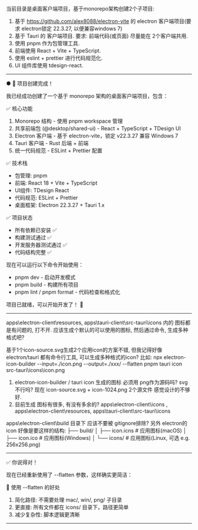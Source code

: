 当前目录是桌面客户端项目，基于monorepo架构创建2个子项目:
1. 基于 https://github.com/alex8088/electron-vite 的 electron 客户端项目(要求 electron锁定 22.3.27, 以便兼容windows 7)
2. 基于 Tauri 的 客户端项目.
要求:
前端代码(或页面) 尽量能在 2个客户端共用.
1. 使用 pnpm 作为包管理工具.
2. 前端使用 React + Vite + TypeScript.
3. 使用 eslint + prettier 进行代码规范化.
4. UI 组件库使用 tdesign-react.
-----------
● 🎉 项目创建完成！

  我已经成功创建了一个基于 monorepo 架构的桌面客户端项目，包含：

  ✅ 核心功能

  1. Monorepo 结构 - 使用 pnpm workspace 管理
  2. 共享前端包 (@desktop/shared-ui) - React + TypeScript + TDesign UI
  3. Electron 客户端 - 基于 electron-vite，锁定 v22.3.27 兼容 Windows 7
  4. Tauri 客户端 - Rust 后端 + 前端
  5. 统一代码规范 - ESLint + Prettier 配置

  ✅ 技术栈

  - 包管理: pnpm
  - 前端: React 18 + Vite + TypeScript
  - UI组件: TDesign React
  - 代码规范: ESLint + Prettier
  - 桌面框架: Electron 22.3.27 + Tauri 1.x

  ✅ 项目状态

  - 所有依赖已安装 ✅
  - 构建测试通过 ✅
  - 开发服务器测试通过 ✅
  - 代码结构完整 ✅

  现在可以运行以下命令开始使用：
  - pnpm dev - 启动开发模式
  - pnpm build - 构建所有项目
  - pnpm lint / pnpm format - 代码检查和格式化

  项目已就绪，可以开始开发了！ 🚀

-------------------------------------------------------------------

apps\electron-client\resources, apps\tauri-client\src-tauri\icons
内的 图标都是有问题的, 打不开. 应该生成个默认的可以使用的图标, 然后通过命令, 生成多种格式吧?

基于1个icon-source.svg生成2个应用icon的方案不错, 但我记得好像 electron/tauri 都有命令行工具, 可以生成多种格式的icon? 比如:
npx electron-icon-builder --input=./icon.png --output=./xxx/ --flatten
pnpm tauri icon src-tauri\icons\icon.png

1. electron-icon-builder / tauri icon 生成的图标 必须用 png作为源码吗? svg不行吗? 现在 icon-source.svg + icon-1024.png 2个源文件 感觉设计的不够好.
2. 目前生成 图标有很多, 有没有多余的?
apps\electron-client\icons , apps\electron-client\resources, apps\tauri-client\src-tauri\icons

apps\electron-client\build 目录下 应该不要被 gitignore排除? 另外 electron的 icon 好像是要这样的结构:
├── build/
│   ├── icon.icns # 应用图标(macOS)
│   ├── icon.ico # 应用图标(Windows)
│   └── icons/ # 应用图标(Linux, 可选 e.g. 256x256.png)

-----------
  ✅ 你说得对！

  现在已经重新使用了 --flatten 参数，这样确实更简洁：

  🎯 使用 --flatten 的好处

  1. 简化路径: 不需要处理 mac/, win/, png/ 子目录
  2. 更直接: 所有文件都在 icons/ 目录下，路径更简单
  3. 减少复杂性: 脚本逻辑更清晰

-------------------------------------------------------------------
